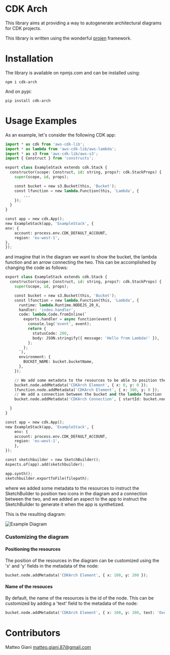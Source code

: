 # CDK Arch

This library aims at providing a way to autogenerate architectural diagrams for CDK projects.

This library is  written using the wonderful [projen](https://github.com/projen/projen) framework.

# Installation

The library is available on npmjs.com and can be installed using:

`npm i cdk-arch`

And on pypi:

`pip install cdk-arch`

# Usage Examples

As an example, let's consider the following CDK app:

```python
import * as cdk from 'aws-cdk-lib';
import * as lambda from 'aws-cdk-lib/aws-lambda';
import * as s3 from 'aws-cdk-lib/aws-s3';
import { Construct } from 'constructs';

export class ExampleStack extends cdk.Stack {
  constructor(scope: Construct, id: string, props?: cdk.StackProps) {
    super(scope, id, props);

    const bucket = new s3.Bucket(this, 'Bucket');
    const lfunction = new lambda.Function(this, 'Lambda', {
        ...
    });
  }
}

const app = new cdk.App();
new ExampleStack(app, 'ExampleStack', {
env: {
    account: process.env.CDK_DEFAULT_ACCOUNT,
    region: 'eu-west-1',
},
});
```

and imagine that in the diagram we want to show the bucket, the lambda function and an arrow connecting the two.
This can be accomplished by changing the code as follows:

```python
export class ExampleStack extends cdk.Stack {
  constructor(scope: Construct, id: string, props?: cdk.StackProps) {
    super(scope, id, props);

    const bucket = new s3.Bucket(this, 'Bucket');
    const lfunction = new lambda.Function(this, 'Lambda', {
      runtime: lambda.Runtime.NODEJS_20_X,
      handler: 'index.handler',
      code: lambda.Code.fromInline(`
        exports.handler = async function(event) {
          console.log('event', event);
          return {
            statusCode: 200,
            body: JSON.stringify({ message: 'Hello from Lambda!' }),
          };
        };
      `),
      environment: {
        BUCKET_NAME: bucket.bucketName,
      },
    });

    // We add some metadata to the resources to be able to position them in the diagram
    bucket.node.addMetadata('CDKArch Element', { x: 0, y: 0 });
    lfunction.node.addMetadata('CDKArch Element', { x: 300, y: 0 });
    // We add a connection between the bucket and the lambda function
    bucket.node.addMetadata('CDKArch Connection', { startId: bucket.node.id, endId: lfunction.node.id });

  }
}

const app = new cdk.App();
new ExampleStack(app, 'ExampleStack', {
    env: {
    account: process.env.CDK_DEFAULT_ACCOUNT,
    region: 'eu-west-1',
    },
});

const sketchbuilder = new SketchBuilder();
Aspects.of(app).add(sketchbuilder);

app.synth();
sketchbuilder.exportToFile(filepath);
```

where we added some metadata to the resources to instruct the SketchBuilder to position two icons in the diagram and a connection between the two,
and we added an aspect to the app to instruct the SketchBuilder to generate it when the app is synthetized.

This is the resulting diagram:

![Example Diagram](./examples/example/example.png)

### Customizing the diagram

#### Positioning the resources

The position of the resources in the diagram can be customized using the 'x' and 'y' fields in the metadata of the node:

```python
bucket.node.addMetadata('CDKArch Element', { x: 100, y: 200 });
```

#### Name of the resouces

By default, the name of the resources is the id of the node. This can be customized by adding a 'text' field to the metadata of the node:

```python
bucket.node.addMetadata('CDKArch Element', { x: 100, y: 200, text: 'Overriding the bucket name' });
```

# Contributors

Matteo Giani [matteo.giani.87@gmail.com](mailto:matteo.giani.87@gmail.com)
